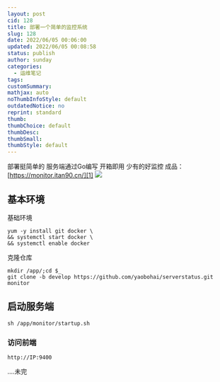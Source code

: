 ```yaml
---
layout: post
cid: 128
title: 部署一个简单的监控系统
slug: 128
date: 2022/06/05 00:06:00
updated: 2022/06/05 00:08:58
status: publish
author: sunday
categories:
  - 运维笔记
tags: 
customSummary: 
mathjax: auto
noThumbInfoStyle: default
outdatedNotice: no
reprint: standard
thumb: 
thumbChoice: default
thumbDesc: 
thumbSmall: 
thumbStyle: default
---
```


部署挺简单的 服务端通过Go编写 开箱即用 少有的好监控 成品： [https://monitor.itan90.cn/][1] 
![](https://resource.static.tencent.itan90.cn/202207/1657817452486629462.png)

<!--more-->

## 基本环境

基础环境

```
yum -y install git docker \
&& systemctl start docker \
&& systemctl enable docker
```

克隆仓库

```
mkdir /app/;cd $_
git clone -b develop https://github.com/yaobohai/serverstatus.git monitor
```

## 启动服务端

```
sh /app/monitor/startup.sh
```

### 访问前端

```
http://IP:9400
```

....未完

  [1]: https://monitor.itan90.cn/